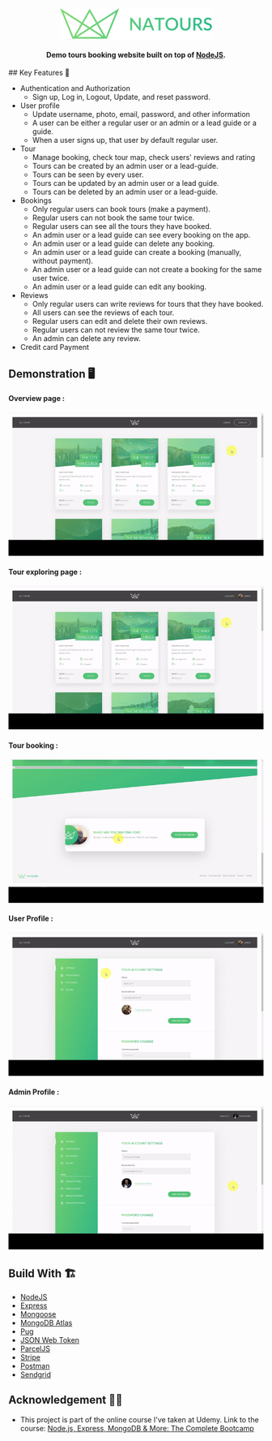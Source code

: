 <div style="text-align:center">
  <img src="./public/img/logo-green.png" alt="Natours" />
</div>
<h4 align="center">Demo tours booking website built on top of <a href="https://nodejs.org/en/" target="_blank">NodeJS</a>.</h4>
## Key Features 📝

- Authentication and Authorization
  - Sign up, Log in, Logout, Update, and reset password.
- User profile
  - Update username, photo, email, password, and other information
  - A user can be either a regular user or an admin or a lead guide or a guide.
  - When a user signs up, that user by default regular user.
- Tour
  - Manage booking, check tour map, check users' reviews and rating
  - Tours can be created by an admin user or a lead-guide.
  - Tours can be seen by every user.
  - Tours can be updated by an admin user or a lead guide.
  - Tours can be deleted by an admin user or a lead-guide.
- Bookings
  - Only regular users can book tours (make a payment).
  - Regular users can not book the same tour twice.
  - Regular users can see all the tours they have booked.
  - An admin user or a lead guide can see every booking on the app.
  - An admin user or a lead guide can delete any booking.
  - An admin user or a lead guide can create a booking (manually, without payment).
  - An admin user or a lead guide can not create a booking for the same user twice.
  - An admin user or a lead guide can edit any booking.
- Reviews
  - Only regular users can write reviews for tours that they have booked.
  - All users can see the reviews of each tour.
  - Regular users can edit and delete their own reviews.
  - Regular users can not review the same tour twice.
  - An admin can delete any review.
- Credit card Payment

## Demonstration 🖥️

#### Overview page :

![Overview](./public/gifs/overview.gif)

#### Tour exploring page :

![Tour Exploring](./public/gifs/tourexploring.gif)

#### Tour booking :

![Tour booking](./public/gifs/Tour%20booking.gif)

#### User Profile :

![User profile](./public/gifs/user%20profile.gif)

#### Admin Profile :

![Admin profile](./public/gifs/admin%20profile.gif)

## Build With 🏗️

- [NodeJS](https://nodejs.org/en/) 
- [Express](http://expressjs.com/) 
- [Mongoose](https://mongoosejs.com/) 
- [MongoDB Atlas](https://www.mongodb.com/cloud/atlas)
- [Pug](https://pugjs.org/api/getting-started.html) 
- [JSON Web Token](https://jwt.io/) 
- [ParcelJS](https://parceljs.org/) 
- [Stripe](https://stripe.com/) 
- [Postman](https://www.getpostman.com/) 
- [Sendgrid](https://sendgrid.com/) 

## Acknowledgement 🙏🏻

- This project is part of the online course I've taken at Udemy. Link to the course: [Node.js, Express, MongoDB & More: The Complete Bootcamp](https://www.udemy.com/course/nodejs-express-mongodb-bootcamp/)
